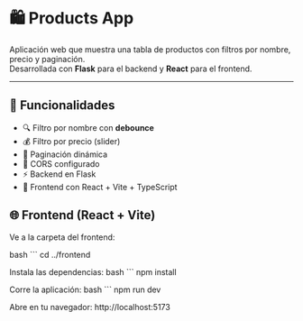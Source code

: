 # 🛍️ Products App

Aplicación web que muestra una tabla de productos con filtros por nombre, precio y paginación.  
Desarrollada con **Flask** para el backend y **React** para el frontend.

---

## 🧩 Funcionalidades

- 🔍 Filtro por nombre con **debounce**
- 💰 Filtro por precio (slider)
- 📄 Paginación dinámica
- 🎯 CORS configurado
- ⚡ Backend en Flask
- 🎨 Frontend con React + Vite + TypeScript

## 🌐 Frontend (React + Vite)
Ve a la carpeta del frontend:

bash ```
cd ../frontend

Instala las dependencias:
bash ```
npm install

Corre la aplicación:
bash ```
npm run dev

Abre en tu navegador: http://localhost:5173


